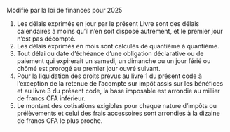 Modifié par la loi de finances pour 2025
1) Les délais exprimés en jour par le présent Livre sont des délais calendaires à moins qu’il n’en soit disposé autrement, et le premier jour n’est pas décompté.
2) Les délais exprimés en mois sont calculés de quantième à quantième.
2) Tout délai ou date d’échéance d’une obligation déclarative ou de paiement qui
expirerait un samedi, un dimanche ou un jour férié ou chômé est prorogé au premier jour ouvré suivant.
4) Pour la liquidation des droits prévus au livre 1 du présent code à l’exception de la
retenue de l’acompte sur impôt assis sur les bénéfices et au livre 3 du présent code, la base imposable est arrondie au millier de francs CFA inférieur.
5) Le  montant  des  cotisations  exigibles  pour  chaque  nature  d’impôts  ou
prélèvements et celui des frais accessoires sont arrondies à la dizaine de francs CFA le plus proche.